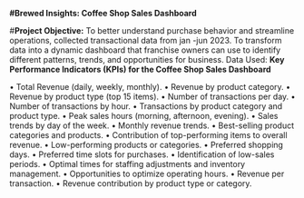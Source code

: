 **#Brewed Insights: Coffee Shop Sales Dashboard**

#**Project Objective:** To better understand purchase behavior and streamline operations, collected transactional data from jan -jun 2023.
                        To transform data into a dynamic dashboard that franchise owners can use to identify different patterns, trends, and opportunities for business. 
Data Used: 
**Key Performance Indicators (KPIs) for the Coffee Shop Sales Dashboard**

•	Total Revenue (daily, weekly, monthly).
•	Revenue by product category.
•	Revenue by product type (top 15 items).
•	Number of transactions per day.
•	Number of transactions by hour.
•	Transactions by product category and product type.
•	Peak sales hours (morning, afternoon, evening).
•	Sales trends by day of the week.
•	Monthly revenue trends.
•	Best-selling product categories and products.
•	Contribution of top-performing items to overall revenue.
•	Low-performing products or categories.
•	Preferred shopping days. 
•	Preferred time slots for purchases.
•	Identification of low-sales periods.
•	Optimal times for staffing adjustments and inventory management.
•	Opportunities to optimize operating hours.
•	Revenue per transaction.
•	Revenue contribution by product type or category.
